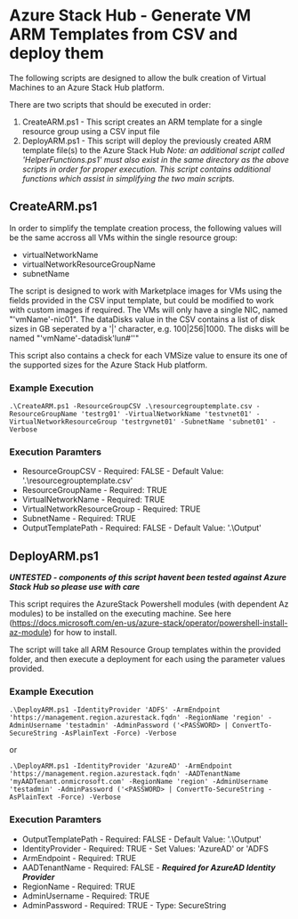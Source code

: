 # Azure Stack Hub - Generate VM ARM Templates from CSV and deploy them #

The following scripts are designed to allow the bulk creation of Virtual Machines to an Azure Stack Hub platform.

There are two scripts that should be executed in order: 
1. CreateARM.ps1 - This script creates an ARM template for a single resource group using a CSV input file
2. DeployARM.ps1 - This script will deploy the previously created ARM template file(s) to the Azure Stack Hub
_Note: an additional script called 'HelperFunctions.ps1' must also exist in the same directory as the above scripts in order for proper execution. This script contains additional functions which assist in simplifying the two main scripts._


## CreateARM.ps1 ##
In order to simplify the template creation process, the following values will be the same accross all VMs within the single resource group:
- virtualNetworkName
- virtualNetworkResourceGroupName
- subnetName

The script is designed to work with Marketplace images for VMs using the fields provided in the CSV input template, but could be modified to work with custom images if required.
The VMs will only have a single NIC, named "'vmName'-nic01".
The dataDisks value in the CSV contains a list of disk sizes in GB seperated by a '|' character, e.g. 100|256|1000. The disks will be named "'vmName'-datadisk'lun#''"

This script also contains a check for each VMSize value to ensure its one of the supported sizes for the Azure Stack Hub platform.

### Example Execution ###
`.\CreateARM.ps1 -ResourceGroupCSV .\resourcegrouptemplate.csv -ResourceGroupName 'testrg01' -VirtualNetworkName 'testvnet01' -VirtualNetworkResourceGroup 'testrgvnet01' -SubnetName 'subnet01' -Verbose`

### Execution Paramters ###
- ResourceGroupCSV - Required: FALSE - Default Value: '.\resourcegrouptemplate.csv'
- ResourceGroupName - Required: TRUE
- VirtualNetworkName - Required: TRUE
- VirtualNetworkResourceGroup - Required: TRUE 
- SubnetName - Required: TRUE
- OutputTemplatePath - Required: FALSE - Default Value: '.\Output'

## DeployARM.ps1 ##

***UNTESTED - components of this script havent been tested against Azure Stack Hub so please use with care***

This script requires the AzureStack Powershell modules (with dependent Az modules) to be installed on the executing machine. See here (https://docs.microsoft.com/en-us/azure-stack/operator/powershell-install-az-module) for how to install.

The script will take all ARM Resource Group templates within the provided folder, and then execute a deployment for each using the parameter values provided.

### Example Execution ###
`.\DeployARM.ps1 -IdentityProvider 'ADFS' -ArmEndpoint 'https://management.region.azurestack.fqdn' -RegionName 'region' -AdminUsername 'testadmin' -AdminPassword ('<PASSWORD> | ConvertTo-SecureString -AsPlainText -Force) -Verbose`

or

`.\DeployARM.ps1 -IdentityProvider 'AzureAD' -ArmEndpoint 'https://management.region.azurestack.fqdn' -AADTenantName 'myAADTenant.onmicrosoft.com' -RegionName 'region' -AdminUsername 'testadmin' -AdminPassword ('<PASSWORD> | ConvertTo-SecureString -AsPlainText -Force) -Verbose`

### Execution Paramters ###
- OutputTemplatePath - Required: FALSE - Default Value: '.\Output'
- IdentityProvider - Required: TRUE - Set Values: 'AzureAD' or 'ADFS
- ArmEndpoint - Required: TRUE
- AADTenantName - Required: FALSE - ***Required for AzureAD Identity Provider***
- RegionName - Required: TRUE
- AdminUsername - Required: TRUE
- AdminPassword - Required: TRUE - Type: SecureString

